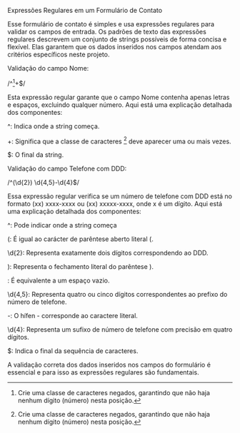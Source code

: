 Expressões Regulares em um Formulário de Contato

Esse formulário de contato é simples e usa expressões regulares para validar os campos de entrada. 
Os padrões de texto das expressões regulares descrevem um conjunto de strings possíveis de forma concisa e flexível. 
Elas garantem que os dados inseridos nos campos atendam aos critérios específicos neste projeto.

Validação do campo Nome:

/^[^\d]+$/

Esta expressão regular garante que o campo Nome contenha apenas letras e espaços, excluindo qualquer número.
Aqui está uma explicação detalhada dos componentes:

^: Indica onde a string começa.

[^\d]: Crie uma classe de caracteres negados, garantindo que não haja nenhum dígito (número) nesta posição.

+: Significa que a classe de caracteres [^\d] deve aparecer uma ou mais vezes.

$: O final da string.

Validação do campo Telefone com DDD:

/^\(\d{2}\) \d{4,5}-\d{4}$/

Essa expressão regular verifica se um número de telefone com DDD está no formato (xx) xxxx-xxxx ou (xx) xxxxx-xxxx, onde x é um dígito.
Aqui está uma explicação detalhada dos componentes:

^: Pode indicar onde a string começa

\(: É igual ao carácter de parêntese aberto literal (.

\d{2}: Representa exatamente dois dígitos correspondendo ao DDD.

\): Representa o fechamento literal do parêntese ).

: É equivalente a um espaço vazio.

\d{4,5}: Representa quatro ou cinco dígitos correspondentes ao prefixo do número de telefone.

-: O hífen - corresponde ao caractere literal.

\d{4}: Representa um sufixo de número de telefone com precisão em quatro dígitos.

$: Indica o final da sequência de caracteres.

A validação correta dos dados inseridos nos campos do formulário é essencial e para isso as expressões regulares são fundamentais.
